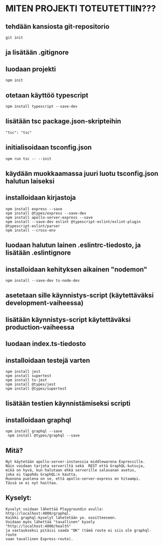 # MITEN PROJEKTI TOTEUTETTIIN???

## tehdään kansiosta git-repositorio
    git init
## ja lisätään .gitignore

## luodaan projekti
    npm init

## otetaan käyttöö typescript
    npm install typescript --save-dev

## lisätään tsc package.json-skripteihin
    "tsc": "tsc"

## initialisoidaan tsconfig.json
    npm run tsc -- --init
## käydään muokkaamassa juuri luotu tsconfig.json halutun laiseksi

## installoidaan kirjastoja
    npm install express --save
    npm install @types/express --save-dev
    npm install apollo-server-express --save
    npm install --save-dev eslint @typescript-eslint/eslint-plugin @typescript-eslint/parser
    npm install --cross-env

## luodaan halutun lainen .eslintrc-tiedosto, ja lisätään .eslintignore

## installoidaan kehityksen aikainen "nodemon"
    npm install --save-dev ts-node-dev
## asetetaan sille käynnistys-script (käytettäväksi development-vaiheessa)
## lisätään käynnistys-script käytettäväksi production-vaiheessa

## luodaan index.ts-tiedosto

## installoidaan testejä varten
    npm install jest
    npm install supertest
    npm install ts-jest
    npm install @types/jest
    npm install @types/supertest
## lisätään testien käynnistämiseksi scripti

## installoidaan graphql
    npm install graphql --save
     npm install @types/graphql --save

## Mitä?
    Nyt käytetään apollo-server-instanssia middlewarena Expressille.
    Näin voidaan tarjota serveriltä sekä  REST että GraphQL-kutsuja, 
    mikä on hyvä, kun halutaan ehkä serverille salasanan asetus,
    joka ei tapahdu GraphQL:n kautta.
    Huonona puolena on se, että apollo-server-express on hitaampi. 
    Tässä se ei nyt haittaa.

## Kyselyt:
    Kyselyt voidaan lähettää Playgroundin avulla: http://localhost:4000/graphql.
    Kaikki graphql-kyselyt lähetetään yo. osoitteeseen.
    Voidaan myös lähettää "tavallinen" kysely "http://localhost:4000/health"
    ja vastaukseksi pitäisi saada "OK" (tämä route ei siis ole graphql-route 
    vaan tavallinen Express-route).
